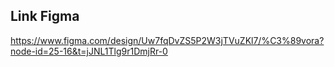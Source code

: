## Link Figma

https://www.figma.com/design/Uw7fqDvZS5P2W3jTVuZKl7/%C3%89vora?node-id=25-16&t=jJNL1Tlg9r1DmjRr-0
